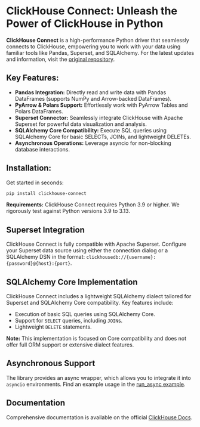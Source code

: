 # ClickHouse Connect: Unleash the Power of ClickHouse in Python

**ClickHouse Connect** is a high-performance Python driver that seamlessly connects to ClickHouse, empowering you to work with your data using familiar tools like Pandas, Superset, and SQLAlchemy.  For the latest updates and information, visit the [original repository](https://github.com/ClickHouse/clickhouse-connect).

## Key Features:

*   **Pandas Integration:** Directly read and write data with Pandas DataFrames (supports NumPy and Arrow-backed DataFrames).
*   **PyArrow & Polars Support:**  Effortlessly work with PyArrow Tables and Polars DataFrames.
*   **Superset Connector:**  Seamlessly integrate ClickHouse with Apache Superset for powerful data visualization and analysis.
*   **SQLAlchemy Core Compatibility:** Execute SQL queries using SQLAlchemy Core for basic SELECTs, JOINs, and lightweight DELETEs.
*   **Asynchronous Operations:**  Leverage asyncio for non-blocking database interactions.

## Installation:

Get started in seconds:

```bash
pip install clickhouse-connect
```

**Requirements:**  ClickHouse Connect requires Python 3.9 or higher. We rigorously test against Python versions 3.9 to 3.13.

## Superset Integration

ClickHouse Connect is fully compatible with Apache Superset.  Configure your Superset data source using either the connection dialog or a SQLAlchemy DSN in the format:  `clickhousedb://{username}:{password}@{host}:{port}`.

## SQLAlchemy Core Implementation

ClickHouse Connect includes a lightweight SQLAlchemy dialect tailored for Superset and SQLAlchemy Core compatibility.  Key features include:

*   Execution of basic SQL queries using SQLAlchemy Core.
*   Support for `SELECT` queries, including `JOIN`s.
*   Lightweight `DELETE` statements.

**Note:** This implementation is focused on Core compatibility and does not offer full ORM support or extensive dialect features.

## Asynchronous Support

The library provides an async wrapper, which allows you to integrate it into `asyncio` environments. Find an example usage in the [run_async example](./examples/run_async.py).

## Documentation

Comprehensive documentation is available on the official [ClickHouse Docs](https://clickhouse.com/docs/integrations/python).